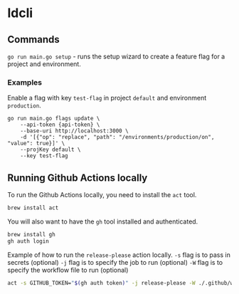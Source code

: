 # ldcli

## Commands

`go run main.go setup` - runs the setup wizard to create a feature flag for a project and environment.

### Examples

Enable a flag with key `test-flag` in project `default` and environment `production`.
```
go run main.go flags update \
    --api-token {api-token} \
    --base-uri http://localhost:3000 \
    -d '[{"op": "replace", "path": "/environments/production/on", "value": true}]' \
    --projKey default \
    --key test-flag
```

## Running Github Actions locally

To run the Github Actions locally, you need to install the `act` tool.
```bash
brew install act
```
You will also want to have the `gh` tool installed and authenticated.
```bash
brew install gh
gh auth login
```

Example of how to run the `release-please` action locally.
`-s` flag is to pass in secrets (optional)
`-j` flag is to specify the job to run (optional)
`-W` flag is to specify the workflow file to run (optional)
```bash
act -s GITHUB_TOKEN="$(gh auth token)" -j release-please -W ./.github/workflows/release-please.yml
```
